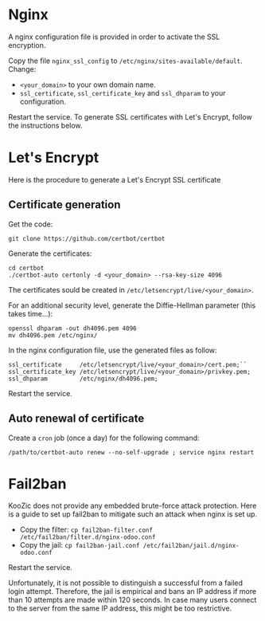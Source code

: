 
# Nginx

A nginx configuration file is provided in order to activate the SSL encryption.

Copy the file `nginx_ssl_config` to `/etc/nginx/sites-available/default`. Change:
- `<your_domain>` to your own domain name.
- `ssl_certificate`, `ssl_certificate_key` and `ssl_dhparam` to your configuration.

Restart the service. To generate SSL certificates with Let's Encrypt, follow the instructions below.

# Let's Encrypt

Here is the procedure to generate a Let's Encrypt SSL certificate

## Certificate generation

Get the code:
```
git clone https://github.com/certbot/certbot
```
Generate the certificates:
```
cd certbot
./certbot-auto certonly -d <your_domain> --rsa-key-size 4096
```
The certificates sould be created in `/etc/letsencrypt/live/<your_domain>`.

For an additional security level, generate the Diffie-Hellman parameter (this takes time...):
```
openssl dhparam -out dh4096.pem 4096
mv dh4096.pem /etc/nginx/
```

In the nginx configuration file, use the generated files as follow:
```
ssl_certificate     /etc/letsencrypt/live/<your_domain>/cert.pem;``
ssl_certificate_key /etc/letsencrypt/live/<your_domain>/privkey.pem;
ssl_dhparam         /etc/nginx/dh4096.pem;
```

Restart the service.

## Auto renewal of certificate

Create a `cron` job (once a day) for the following command:
```
/path/to/certbot-auto renew --no-self-upgrade ; service nginx restart
```

# Fail2ban

KooZic does not provide any embedded brute-force attack protection. Here is a guide to set up
fail2ban to mitigate such an attack when nginx is set up.

- Copy the filter: `cp fail2ban-filter.conf /etc/fail2ban/filter.d/nginx-odoo.conf`
- Copy the jail: `cp fail2ban-jail.conf /etc/fail2ban/jail.d/nginx-odoo.conf`

Restart the service.

Unfortunately, it is not possible to distinguish a successful from a failed login attempt.
Therefore, the jail is empirical and bans an IP address if more than 10 attempts are made within 120
seconds. In case many users connect to the server from the same IP address, this might be too
restrictive.
